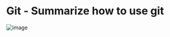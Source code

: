 # Git - Summarize how to use git
![image](https://user-images.githubusercontent.com/125323182/218610711-9dc30ef6-7c9d-4447-aa31-0f0592cba5cf.png)

